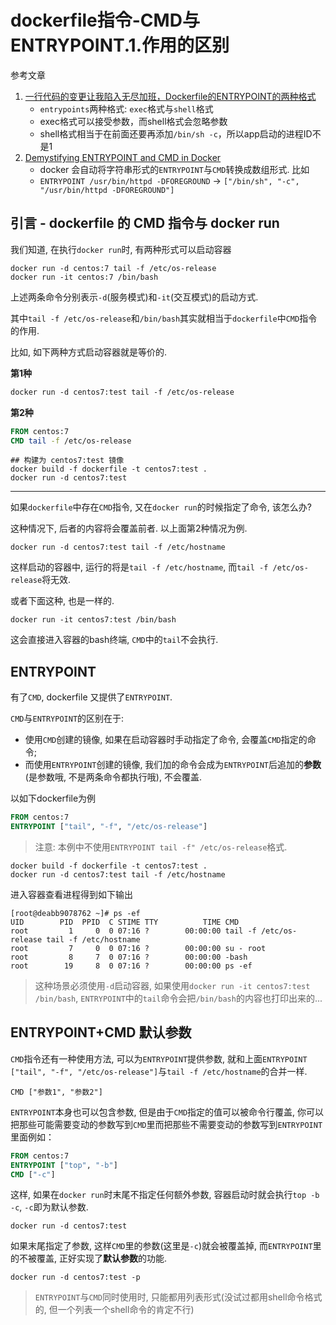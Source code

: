 # dockerfile指令-CMD与ENTRYPOINT.1.作用的区别

参考文章

1. [一行代码的变更让我陷入无尽加班，Dockerfile的ENTRYPOINT的两种格式](https://www.pkslow.com/archives/docker-entrypoint-issue)
    - `entrypoints`两种格式: `exec`格式与`shell`格式
    - exec格式可以接受参数，而shell格式会忽略参数
    - shell格式相当于在前面还要再添加`/bin/sh -c`，所以app启动的进程ID不是1
2. [Demystifying ENTRYPOINT and CMD in Docker](https://aws.amazon.com/cn/blogs/opensource/demystifying-entrypoint-cmd-docker/)
    - docker 会自动将字符串形式的`ENTRYPOINT`与`CMD`转换成数组形式. 比如
    - `ENTRYPOINT /usr/bin/httpd -DFOREGROUND` -> `["/bin/sh", "-c", "/usr/bin/httpd -DFOREGROUND"]`

## 引言 - dockerfile 的 CMD 指令与 docker run

我们知道, 在执行`docker run`时, 有两种形式可以启动容器

```
docker run -d centos:7 tail -f /etc/os-release
docker run -it centos:7 /bin/bash
```

上述两条命令分别表示`-d`(服务模式)和`-it`(交互模式)的启动方式.

其中`tail -f /etc/os-release`和`/bin/bash`其实就相当于`dockerfile`中`CMD`指令的作用.

比如, 如下两种方式启动容器就是等价的.

**第1种**

```dockerfile
docker run -d centos7:test tail -f /etc/os-release
```

**第2种**

```dockerfile
FROM centos:7
CMD tail -f /etc/os-release
```

```
## 构建为 centos7:test 镜像
docker build -f dockerfile -t centos7:test .
docker run -d centos7:test
```

------

如果`dockerfile`中存在`CMD`指令, 又在`docker run`的时候指定了命令, 该怎么办?

这种情况下, 后者的内容将会覆盖前者. 以上面第2种情况为例.

```
docker run -d centos7:test tail -f /etc/hostname
```

这样启动的容器中, 运行的将是`tail -f /etc/hostname`, 而`tail -f /etc/os-release`将无效.

或者下面这种, 也是一样的.

```
docker run -it centos7:test /bin/bash
```

这会直接进入容器的bash终端, `CMD`中的`tail`不会执行.

## ENTRYPOINT

有了`CMD`, dockerfile 又提供了`ENTRYPOINT`.

`CMD`与`ENTRYPOINT`的区别在于: 

- 使用`CMD`创建的镜像, 如果在启动容器时手动指定了命令, 会覆盖`CMD`指定的命令;
- 而使用`ENTRYPOINT`创建的镜像, 我们加的命令会成为`ENTRYPOINT`后追加的**参数**(是参数哦, 不是两条命令都执行哦), 不会覆盖.

以如下dockerfile为例

```dockerfile
FROM centos:7
ENTRYPOINT ["tail", "-f", "/etc/os-release"]
```

> 注意: 本例中不使用`ENTRYPOINT tail -f" /etc/os-release`格式.

```
docker build -f dockerfile -t centos7:test .
docker run -d centos7:test tail -f /etc/hostname
```

进入容器查看进程得到如下输出

```console
[root@deabb9078762 ~]# ps -ef
UID        PID  PPID  C STIME TTY          TIME CMD
root         1     0  0 07:16 ?        00:00:00 tail -f /etc/os-release tail -f /etc/hostname
root         7     0  0 07:16 ?        00:00:00 su - root
root         8     7  0 07:16 ?        00:00:00 -bash
root        19     8  0 07:16 ?        00:00:00 ps -ef
```

> 这种场景必须使用`-d`启动容器, 如果使用`docker run -it centos7:test /bin/bash`, `ENTRYPOINT`中的`tail`命令会把`/bin/bash`的内容也打印出来的...

## ENTRYPOINT+CMD 默认参数

`CMD`指令还有一种使用方法, 可以为`ENTRYPOINT`提供参数, 就和上面`ENTRYPOINT ["tail", "-f", "/etc/os-release"]`与`tail -f /etc/hostname`的合并一样.

```
CMD ["参数1", "参数2"]
```

`ENTRYPOINT`本身也可以包含参数, 但是由于`CMD`指定的值可以被命令行覆盖, 你可以把那些可能需要变动的参数写到`CMD`里而把那些不需要变动的参数写到`ENTRYPOINT`里面例如：

```dockerfile
FROM centos:7
ENTRYPOINT ["top", "-b"]
CMD ["-c"]
```

这样, 如果在`docker run`时末尾不指定任何额外参数, 容器启动时就会执行`top -b -c`, `-c`即为默认参数. 

```
docker run -d centos7:test 
```

如果末尾指定了参数, 这样`CMD`里的参数(这里是`-c`)就会被覆盖掉, 而`ENTRYPOINT`里的不被覆盖, 正好实现了**默认参数**的功能.

```
docker run -d centos7:test -p
```

> `ENTRYPOINT`与`CMD`同时使用时, 只能都用列表形式(没试过都用shell命令格式的, 但一个列表一个shell命令的肯定不行)
